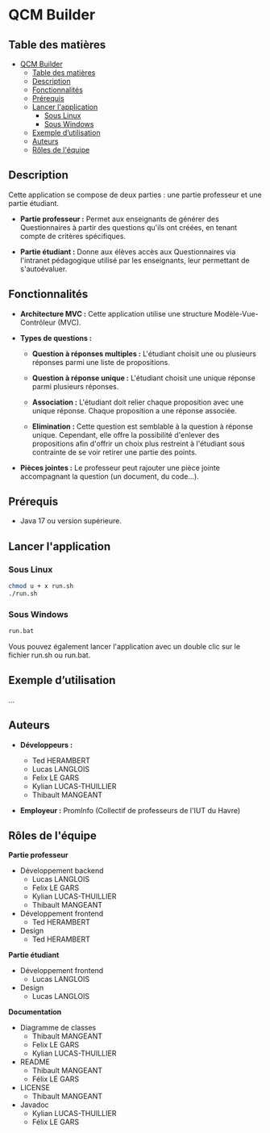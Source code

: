 
# QCM Builder

## Table des matières

- [QCM Builder](#qcm-builder)
	- [Table des matières](#table-des-matières)
	- [Description](#description)
	- [Fonctionnalités](#fonctionnalités)
	- [Prérequis](#prérequis)
	- [Lancer l'application](#lancer-lapplication)
		- [Sous Linux](#sous-linux)
		- [Sous Windows](#sous-windows)
	- [Exemple d’utilisation](#exemple-dutilisation)
	- [Auteurs](#auteurs)
	- [Rôles de l'équipe](#rôles-de-léquipe)


## Description

Cette application se compose de deux parties : une partie professeur et une partie étudiant.

- **Partie professeur :** Permet aux enseignants de générer des Questionnaires à partir des questions qu'ils ont créées, en tenant compte de critères spécifiques.

- **Partie étudiant :** Donne aux élèves accès aux Questionnaires via l'intranet pédagogique utilisé par les enseignants, leur permettant de s'autoévaluer.

## Fonctionnalités

- **Architecture MVC :** Cette application utilise une structure Modèle-Vue-Contrôleur (MVC).

- **Types de questions :** 

	- **Question à réponses multiples :** L'étudiant choisit une ou plusieurs réponses parmi une liste de propositions.

	- **Question à réponse unique :** L'étudiant choisit une unique réponse parmi plusieurs réponses.

	- **Association :** L'étudiant doit relier chaque proposition avec une unique réponse. Chaque proposition a une réponse associée.

	- **Elimination :** Cette question est semblable à la question à réponse unique. Cependant, elle offre la possibilité d'enlever des propositions afin d'offrir un choix plus restreint à l'étudiant sous contrainte de se voir retirer une partie des points.

- **Pièces jointes :** Le professeur peut rajouter une pièce jointe accompagnant la question (un document, du code...).

## Prérequis
- Java 17 ou version supérieure.

## Lancer l'application
### Sous Linux
```bash
chmod u + x run.sh
./run.sh
```

### Sous Windows
```bash
run.bat
```
Vous pouvez également lancer l'application avec un double clic sur le fichier run.sh ou run.bat.

## Exemple d’utilisation

...

## Auteurs

- **Développeurs :**
  - Ted HERAMBERT
  - Lucas LANGLOIS
  - Felix LE GARS
  - Kylian LUCAS-THUILLIER
  - Thibault MANGEANT

- **Employeur :** PromInfo (Collectif de professeurs de l'IUT du Havre)

## Rôles de l'équipe
**Partie professeur**
- Développement backend
  - Lucas LANGLOIS
  - Felix LE GARS
  - Kylian LUCAS-THUILLIER
  - Thibault MANGEANT
- Développement frontend
  - Ted HERAMBERT
- Design
  - Ted HERAMBERT

**Partie étudiant**
- Développement frontend
  - Lucas LANGLOIS
- Design
  - Lucas LANGLOIS

**Documentation**
- Diagramme de classes
  - Thibault MANGEANT
  - Felix LE GARS
  - Kylian LUCAS-THUILLIER
- README
  - Thibault MANGEANT
  - Félix LE GARS
- LICENSE
  - Thibault MANGEANT
- Javadoc
  - Kylian LUCAS-THUILLIER
  - Félix LE GARS